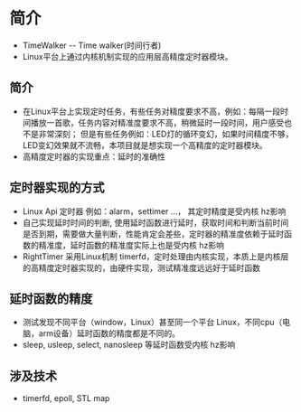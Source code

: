 # 简介
* TimeWalker -- Time walker(时间行者)
* Linux平台上通过内核机制实现的应用层高精度定时器模块。

## 简介
* 在Linux平台上实现定时任务，有些任务对精度要求不高，例如：每隔一段时间播放一首歌，任务内容对精准度要求不高，稍微延时一段时间，用户感受也不是非常深刻；
但是有些任务例如：LED灯的循环变幻，如果时间精度不够，LED变幻效果就不流畅，本项目就是想实现一个高精度的定时器模块。
* 高精度定时器的实现重点：延时的准确性

## 定时器实现的方式
* Linux Api 定时器 例如：alarm，settimer ...， 其定时精度是受内核 hz影响
* 自己实现延时时间的判断, 使用延时函数进行延时，获取时间和判断当前时间是否到期，需要做大量判断，性能肯定会差些，定时器的精准度依赖于延时函数的精准度，延时函数的精准度实际上也是受内核 hz影响
* RightTimer 采用Linux机制 timerfd，定时处理由内核实现，本质上是内核层的高精度定时器实现的，由硬件实现，测试精准度远远好于延时函数

## 延时函数的精度
* 测试发现不同平台（window，Linux）甚至同一个平台 Linux，不同cpu（电脑，arm设备）延时函数的精度都是不同的。
* sleep, usleep, select, nanosleep 等延时函数受内核 hz影响

## 涉及技术
* timerfd, epoll, STL map
